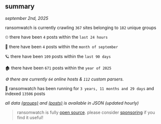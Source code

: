 
## summary
_september 2nd, 2025_

ransomwatch is currently crawling `367` sites belonging to `182` unique groups

⏲ there have been `4` posts within the `last 24 hours`

🦈 there have been `4` posts within the `month of september`

🪐 there have been `109` posts within the `last 90 days`

🏚 there have been `671` posts within the `year of 2025`

_⚙️ there are currently `64` online hosts & `112` custom parsers._

🦕 ransomwatch has been running for `3 years, 11 months and 29 days` and indexed `13506` posts

_all data  [(groups)](http://ransomwhat.telemetry.ltd/groups) and [(posts)](http://ransomwhat.telemetry.ltd/posts) is available in JSON (updated hourly)_

> ransomwatch is fully [open source](https://github.com/joshhighet/ransomwatch#ransomwatch--). please consider [sponsoring](https://github.com/sponsors/joshhighet) if you find it useful!
